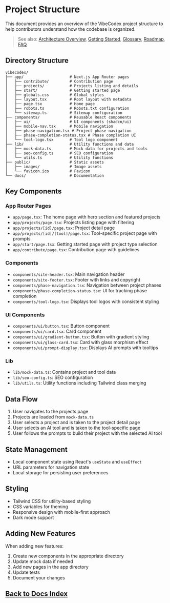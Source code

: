 # Project Structure

This document provides an overview of the VibeCodex project structure to help contributors understand how the codebase is organized.

> See also: [Architecture Overview](/docs/architecture-overview), [Getting Started](/docs/getting-started), [Glossary](/docs/glossary), [Roadmap](/docs/roadmap), [FAQ](/docs/faq)

## Directory Structure

```
vibecodex/
├── app/                    # Next.js App Router pages
│   ├── contribute/         # Contribution page
│   ├── projects/           # Projects listing and details
│   ├── start/              # Getting started page
│   ├── globals.css         # Global styles
│   ├── layout.tsx          # Root layout with metadata
│   ├── page.tsx            # Home page
│   ├── robots.ts           # Robots.txt configuration
│   └── sitemap.ts          # Sitemap configuration
├── components/             # Reusable React components
│   ├── ui/                 # UI components (shadcn/ui)
│   ├── mobile-nav.tsx      # Mobile navigation
│   ├── phase-navigation.tsx # Project phase navigation
│   ├── phase-completion-status.tsx # Phase completion UI
│   └── tool-logo.tsx       # Tool logo component
├── lib/                    # Utility functions and data
│   ├── mock-data.ts        # Mock data for projects and tools
│   ├── seo-config.ts       # SEO configuration
│   └── utils.ts            # Utility functions
├── public/                 # Static assets
│   ├── images/             # Image assets
│   └── favicon.ico         # Favicon
└── docs/                   # Documentation
```

## Key Components

### App Router Pages

- `app/page.tsx`: The home page with hero section and featured projects
- `app/projects/page.tsx`: Projects listing page with filtering
- `app/projects/[id]/page.tsx`: Project detail page
- `app/projects/[id]/[tool]/page.tsx`: Tool-specific project page with prompts
- `app/start/page.tsx`: Getting started page with project type selection
- `app/contribute/page.tsx`: Contribution page with guidelines

### Components

- `components/site-header.tsx`: Main navigation header
- `components/site-footer.tsx`: Footer with links and copyright
- `components/phase-navigation.tsx`: Navigation between project phases
- `components/phase-completion-status.tsx`: UI for tracking phase completion
- `components/tool-logo.tsx`: Displays tool logos with consistent styling

### UI Components

- `components/ui/button.tsx`: Button component
- `components/ui/card.tsx`: Card component
- `components/ui/gradient-button.tsx`: Button with gradient styling
- `components/ui/glass-card.tsx`: Card with glass morphism effect
- `components/ui/prompt-display.tsx`: Displays AI prompts with tooltips

### Lib

- `lib/mock-data.ts`: Contains project and tool data
- `lib/seo-config.ts`: SEO configuration
- `lib/utils.ts`: Utility functions including Tailwind class merging

## Data Flow

1. User navigates to the projects page
2. Projects are loaded from `mock-data.ts`
3. User selects a project and is taken to the project detail page
4. User selects an AI tool and is taken to the tool-specific page
5. User follows the prompts to build their project with the selected AI tool

## State Management

- Local component state using React's `useState` and `useEffect`
- URL parameters for navigation state
- Local storage for persisting user preferences

## Styling

- Tailwind CSS for utility-based styling
- CSS variables for theming
- Responsive design with mobile-first approach
- Dark mode support

## Adding New Features

When adding new features:

1. Create new components in the appropriate directory
2. Update mock data if needed
3. Add new pages in the app directory
4. Update tests
5. Document your changes

## [Back to Docs Index](/docs)
